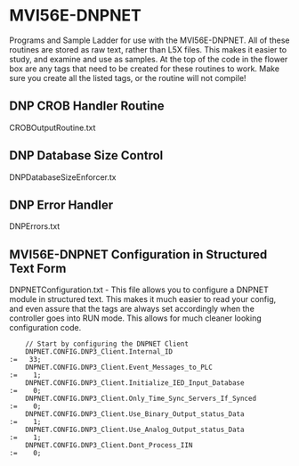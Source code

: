 # MVI56E-DNPNET
Programs and Sample Ladder for use with the MVI56E-DNPNET.  All of these routines are stored as raw text, rather than L5X files.  This makes it easier to study, and examine and use as samples.  At the top of the code in the flower box are any tags that need to be created for these routines to work.  Make sure you create all the listed tags, or the routine will not compile!

## DNP CROB Handler Routine
CROBOutputRoutine.txt

## DNP Database Size Control
DNPDatabaseSizeEnforcer.tx

## DNP Error Handler
DNPErrors.txt

## MVI56E-DNPNET Configuration in Structured Text Form
DNPNETConfiguration.txt - This file allows you to configure a DNPNET module in structured text.  This makes it much easier to read your config, and even assure that the tags are always set accordingly when the controller goes into RUN mode.
This allows for much cleaner looking configuration code.
```
    // Start by configuring the DNPNET Client
    DNPNET.CONFIG.DNP3_Client.Internal_ID                               :=   33;
    DNPNET.CONFIG.DNP3_Client.Event_Messages_to_PLC                     :=    1;
    DNPNET.CONFIG.DNP3_Client.Initialize_IED_Input_Database             :=    0;
    DNPNET.CONFIG.DNP3_Client.Only_Time_Sync_Servers_If_Synced          :=    0;
    DNPNET.CONFIG.DNP3_Client.Use_Binary_Output_status_Data             :=    1;
    DNPNET.CONFIG.DNP3_Client.Use_Analog_Output_status_Data             :=    1;
    DNPNET.CONFIG.DNP3_Client.Dont_Process_IIN                          :=    0;
```

